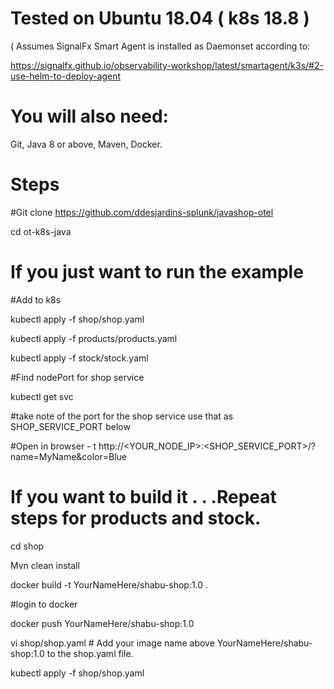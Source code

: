 # Tested on Ubuntu 18.04 ( k8s 18.8 )

( Assumes SignalFx Smart Agent is installed as Daemonset according to: 

https://signalfx.github.io/observability-workshop/latest/smartagent/k3s/#2-use-helm-to-deploy-agent

# You will also need:
Git, Java 8 or above, Maven, Docker.

# Steps

#Git clone
https://github.com/ddesjardins-splunk/javashop-otel
	
cd ot-k8s-java

# If you just want to run the example

#Add to k8s

kubectl apply -f shop/shop.yaml

kubectl apply -f products/products.yaml

kubectl apply -f stock/stock.yaml

#Find nodePort for shop service

kubectl get svc

#take note of the port for the shop service use that as SHOP_SERVICE_PORT below

#Open in browser - t http://<YOUR_NODE_IP>:<SHOP_SERVICE_PORT>/?name=MyName&color=Blue

# If you want to build it . . .Repeat steps for products and stock.

cd shop

Mvn clean install

docker build -t YourNameHere/shabu-shop:1.0 .

#login to docker

docker push YourNameHere/shabu-shop:1.0

vi shop/shop.yaml # Add your image name above YourNameHere/shabu-shop:1.0 to the shop.yaml file.

kubectl apply -f shop/shop.yaml

